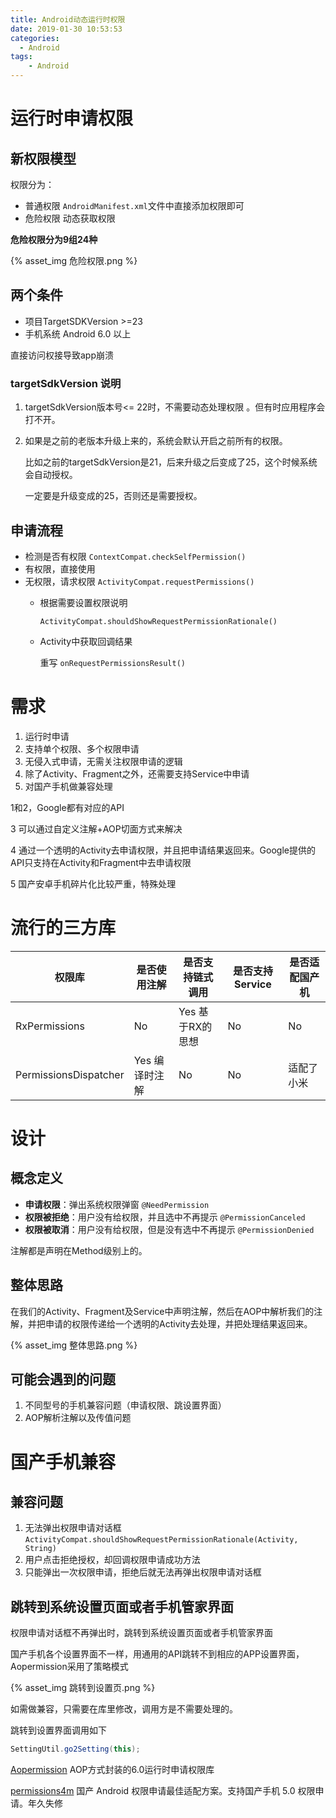 ```yaml
---
title: Android动态运行时权限
date: 2019-01-30 10:53:53
categories:
  - Android
tags: 
	- Android
---
```


# 运行时申请权限

## 新权限模型

权限分为：

- 普通权限 `AndroidManifest.xml`文件中直接添加权限即可
- 危险权限 动态获取权限

**危险权限分为9组24种**

{% asset_img 危险权限.png %}

## 两个条件

- 项目TargetSDKVersion >=23
- 手机系统 Android 6.0 以上

直接访问权接导致app崩溃

### targetSdkVersion 说明

1. targetSdkVersion版本号<= 22时，不需要动态处理权限 。但有时应用程序会打不开。
2. 如果是之前的老版本升级上来的，系统会默认开启之前所有的权限。

	比如之前的targetSdkVersion是21，后来升级之后变成了25，这个时候系统会自动授权。
	
	一定要是升级变成的25，否则还是需要授权。

## 申请流程

- 检测是否有权限 `ContextCompat.checkSelfPermission()`
- 有权限，直接使用
- 无权限，请求权限 `ActivityCompat.requestPermissions()`
	- 根据需要设置权限说明

		`ActivityCompat.shouldShowRequestPermissionRationale()`
	- Activity中获取回调结果 
	
		重写 `onRequestPermissionsResult()` 
		
# 需求

1. 运行时申请
2. 支持单个权限、多个权限申请
3. 无侵入式申请，无需关注权限申请的逻辑
4. 除了Activity、Fragment之外，还需要支持Service中申请
5. 对国产手机做兼容处理

1和2，Google都有对应的API

3 可以通过自定义注解+AOP切面方式来解决

4 通过一个透明的Activity去申请权限，并且把申请结果返回来。Google提供的API只支持在Activity和Fragment中去申请权限

5 国产安卓手机碎片化比较严重，特殊处理


# 流行的三方库

|权限库|	是否使用注解|	是否支持链式调用|	是否支持Service|是否适配国产机|
|---|---|---|---|---|
|RxPermissions|	No|	Yes 基于RX的思想	|No |	No|
|PermissionsDispatcher|	Yes 编译时注解|	No|	No	|适配了小米|

# 设计

## 概念定义

- **申请权限**：弹出系统权限弹窗 `@NeedPermission`
- **权限被拒绝**：用户没有给权限，并且选中不再提示 `@PermissionCanceled`
- **权限被取消**：用户没有给权限，但是没有选中不再提示 `@PermissionDenied` 

注解都是声明在Method级别上的。

## 整体思路

在我们的Activity、Fragment及Service中声明注解，然后在AOP中解析我们的注解，并把申请的权限传递给一个透明的Activity去处理，并把处理结果返回来。

{% asset_img 整体思路.png %}

## 可能会遇到的问题

1. 不同型号的手机兼容问题（申请权限、跳设置界面）
2. AOP解析注解以及传值问题

# 国产手机兼容

## 兼容问题

1. 无法弹出权限申请对话框 `ActivityCompat.shouldShowRequestPermissionRationale(Activity, String)` 
2. 用户点击拒绝授权，却回调权限申请成功方法
3. 只能弹出一次权限申请，拒绝后就无法再弹出权限申请对话框

## 跳转到系统设置页面或者手机管家界面

权限申请对话框不再弹出时，跳转到系统设置页面或者手机管家界面

国产手机各个设置界面不一样，用通用的API跳转不到相应的APP设置界面，Aopermission采用了策略模式

{% asset_img 跳转到设置页.png %}

如需做兼容，只需要在库里修改，调用方是不需要处理的。

跳转到设置界面调用如下

```java
SettingUtil.go2Setting(this);
```

[Aopermission](https://github.com/crazyqiang/Aopermission) AOP方式封装的6.0运行时申请权限库

[permissions4m](https://github.com/jokermonn/permissions4m) 国产 Android 权限申请最佳适配方案。支持国产手机 5.0 权限申请。年久失修